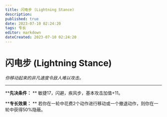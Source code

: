 ```yaml
---
title: 闪电步 (Lightning Stance)
description: 
published: true
date: 2023-07-10 02:24:20
tags: 专长
editor: markdown
dateCreated: 2023-07-10 02:24:20
---
```


# 闪电步 (Lightning Stance)

_你移动起来的非凡速度令敌人难以攻击。_

---

****先决条件：** ** 敏捷17，闪避，疾风步，基本攻击加值+11。

****专长效果：** ** 若你在一轮中花费2个动作进行移动或一个撤退动作，则你在一轮中获得50%隐蔽。

